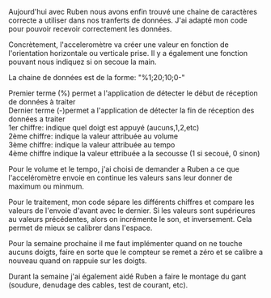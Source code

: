 Aujourd'hui avec Ruben nous avons enfin trouvé une chaine de caractères correcte a utiliser dans nos tranferts de données.
J'ai adapté mon code pour pouvoir recevoir correctement les données.

Concrètement, l'acceleromètre va créer une valeur en fonction de l'orientation horizontale ou verticale prise. 
Il y a également une fonction pouvant nous indiquez si on secoue la main.

La chaine de données est de la forme: "%1;20;10;0-"  

Premier terme (%) permet a l'application de détecter le début de réception de données à traiter         
Dernier terme (-)permet a l'application de détecter la fin  de réception des données a traiter                                
1er chiffre: indique quel doigt est appuyé  (aucuns,1,2,etc)  
2ème chiffre: indique  la valeur attribuée au volume   
3ème chiffre: indique  la valeur attribuée au tempo  
4ème chiffre indique la valeur ettribuée a la secousse (1 si secoué, 0 sinon)  


Pour le volume et le tempo, j'ai choisi de demander a Ruben a ce que l'acceléromètre envoie en continue les valeurs sans leur donner de maximum ou minmum.

Pour le traitement, mon code sépare les différents chiffres et compare les valeurs de l'envoie d'avant avec le dernier.
Si les valeurs sont supérieures au valeurs précédentes, alors on incrémente le son, et inversement.
Cela permet de mieux se calibrer dans l'espace.

Pour la semaine prochaine il me faut implémenter quand on ne touche aucuns doigts, faire en sorte que le compteur se remet a zéro et se calibre a nouveau quand on rappuie sur les doigts.

Durant la semaine j'ai également aidé Ruben a faire le montage du gant (soudure, denudage des cables, test de courant, etc).
